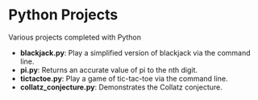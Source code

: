 # Python Projects
Various projects completed with Python

- **blackjack.py**: Play a simplified version of blackjack via the command line.
- **pi.py**: Returns an accurate value of pi to the nth digit.
- **tictactoe.py**: Play a game of tic-tac-toe via the command line.
- **collatz_conjecture.py**: Demonstrates the Collatz conjecture.
